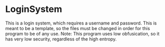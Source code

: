 # LoginSystem
This is a login system, which requires a username and password.
This is meant to be a template, so the files must be changed in order for this program to be of any use.
Note: This program uses low obfusication, so it has very low security, regardless of the high entropy.
